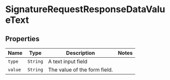 

# SignatureRequestResponseDataValueText



## Properties

Name | Type | Description | Notes
------------ | ------------- | ------------- | -------------
| `type` | ```String``` |  A text input field  |  |
| `value` | ```String``` |  The value of the form field.  |  |



